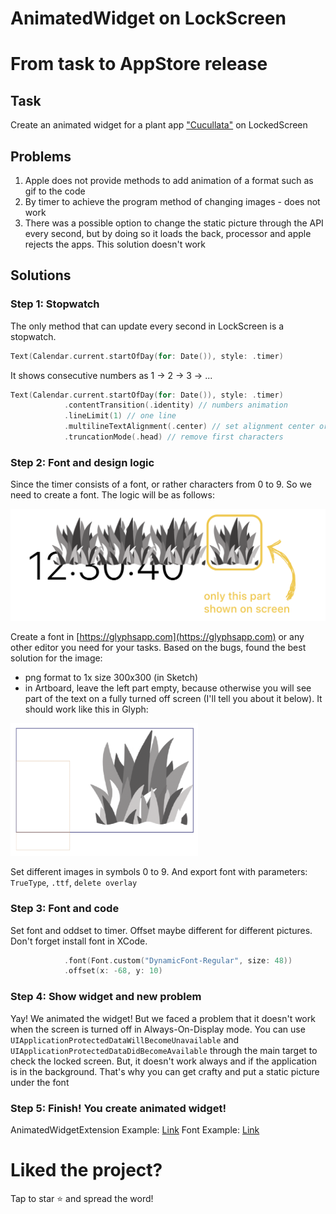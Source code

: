 # AnimatedWidget on LockScreen
# From task to AppStore release
## Task
Create an animated widget for a plant app ["Cucullata"](https://apps.apple.com/ru/app/cucullata/id6463136584) on LockedScreen

## Problems
1. Apple does not provide methods to add animation of a format such as gif to the code
2. By timer to achieve the program method of changing images - does not work
3. There was a possible option to change the static picture through the API every second, but by doing so it loads the back, processor and apple rejects the apps. This solution doesn't work

## Solutions

### Step 1: Stopwatch
The only method that can update every second in LockScreen is a stopwatch.
```swift
Text(Calendar.current.startOfDay(for: Date()), style: .timer)
```
It shows consecutive numbers as 1 → 2 → 3 → ...
```swift
Text(Calendar.current.startOfDay(for: Date()), style: .timer)
            .contentTransition(.identity) // numbers animation
            .lineLimit(1) // one line
            .multilineTextAlignment(.center) // set alignment center or trailing
            .truncationMode(.head) // remove first characters
```
### Step 2: Font and design logic
Since the timer consists of a font, or rather characters from 0 to 9. So we need to create a font. The logic will be as follows:

<img src="https://github.com/PollyVern/AnimatedWidget/blob/main/Resources/png_stopwatch.png" width="600">

Create a font in [https://glyphsapp.com](https://glyphsapp.com) or any other editor you need for your tasks.
Based on the bugs, found the best solution for the image:
- png format to 1x size 300х300 (in Sketch)
- in Artboard, leave the left part empty, because otherwise you will see part of the text on a fully turned off screen (I'll tell you about it below).
It should work like this in Glyph:

<img src="https://github.com/PollyVern/AnimatedWidget/blob/main/Resources/png_font_unit.png" width="300">

Set different images in symbols 0 to 9. And export font with parameters: `TrueType`, `.ttf`, `delete overlay`

### Step 3: Font and code
Set font and oddset to timer. Offset maybe different for different pictures. Don't forget install font in XCode.
```swift
            .font(Font.custom("DynamicFont-Regular", size: 48))
            .offset(x: -68, y: 10)
```
### Step 4: Show widget and new problem
Yay! We animated the widget! But we faced a problem that it doesn't work when the screen is turned off in Always-On-Display mode. 
You can use `UIApplicationProtectedDataWillBecomeUnavailable` and `UIApplicationProtectedDataDidBecomeAvailable` through the main target to check the locked screen. But, it doesn't work always and if the application is in the background. That's why you can get crafty and put a static picture under the font

### Step 5: Finish! You create animated widget!

AnimatedWidgetExtension Example: [Link](https://github.com/PollyVern/AnimatedWidget/blob/main/ResourcesXCode/AnimatedWidgetExtension.swift)
Font Example: [Link](https://github.com/PollyVern/AnimatedWidget/blob/main/ResourcesXCode/AnimatedWidgetExtension.swift)


# Liked the project?
Tap to star ⭐️ and spread the word!
